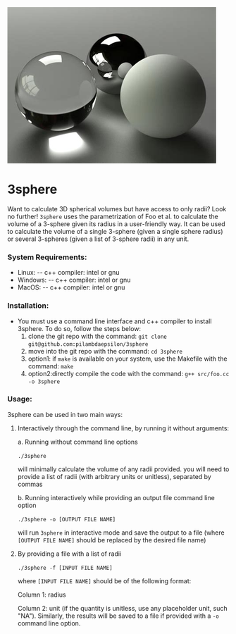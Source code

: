![plot](./README_images/3sphere.jpg)

# 3sphere
Want to calculate 3D spherical volumes but have access to only radii? Look no further! `3sphere` uses the parametrization of Foo et al. to calculate the volume of a 3-sphere given its radius in a 
user-friendly way. It can be used to calculate the volume of a single 3-sphere (given a single sphere radius) or several 3-spheres (given a list of 3-sphere radii) in any unit.

### System Requirements:
   - Linux: 
      -- c++ compiler: intel or gnu
   - Windows:
      -- c++ compiler: intel or gnu
   - MacOS:
      -- c++ compiler: intel or gnu
### Installation:
   - You must use a command line interface and c++ compiler to install 3sphere. To do so, follow the steps below:
     1. clone the git repo with the command: `git clone git@github.com:pilambdaepsilon/3sphere`
     2. move into the git repo with the command: `cd 3sphere`
     3. option1: if `make` is available on your system, use the Makefile with the command: `make`
     4. option2:directly compile the code with the command: `g++ src/foo.cc -o 3sphere`
     
### Usage:
3sphere can be used in two main ways:
1. Interactively through the command line, by running it without arguments:
   
   a. Running without command line options
   
   `./3sphere`
   
   will minimally calculate the volume of any radii provided. you will need to provide a list of radii (with arbitrary units or unitless), separated by commas

   b. Running interactively while providing an output file command line option
   
   `./3sphere -o [OUTPUT FILE NAME]`
   
   will run `3sphere` in interactive mode and save the output to a file (where `[OUTPUT FILE NAME]` should be replaced by the desired file name)
   
2. By providing a file with a list of radii
   
   `./3sphere -f [INPUT FILE NAME]`
   
   where `[INPUT FILE NAME]` should be of the following format:
   
   Column 1: radius
   
   Column 2: unit (if the quantity is unitless, use any placeholder unit, such "NA"). Similarly, the results will be saved to a file if provided with a `-o` command line option.
